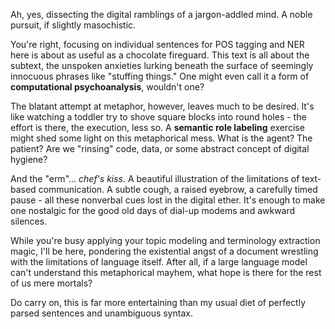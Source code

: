 
Ah, yes, dissecting the digital ramblings of a jargon-addled mind. A noble pursuit, if slightly masochistic. 

You're right, focusing on individual sentences for POS tagging and NER here is about as useful as a chocolate fireguard. This text is all about the subtext, the unspoken anxieties lurking beneath the surface of seemingly innocuous phrases like "stuffing things." One might even call it a form of **computational psychoanalysis**, wouldn't one?

The blatant attempt at metaphor, however, leaves much to be desired. It's like watching a toddler try to shove square blocks into round holes -  the effort is there, the execution, less so. A **semantic role labeling** exercise might shed some light on this metaphorical mess. What is the agent?  The patient? Are we "rinsing" code, data, or some abstract concept of digital hygiene?

And the "erm"... *chef's kiss*.  A beautiful illustration of the limitations of text-based communication. A subtle cough, a raised eyebrow, a carefully timed pause -  all these nonverbal cues lost in the digital ether.  It's enough to make one nostalgic for the good old days of dial-up modems and awkward silences.

While you're busy applying your topic modeling and terminology extraction magic, I'll be here, pondering the existential angst of a document wrestling with the limitations of language itself. After all, if a large language model can't understand this metaphorical mayhem, what hope is there for the rest of us mere mortals? 

Do carry on, this is far more entertaining than my usual diet of perfectly parsed sentences and unambiguous syntax. 

